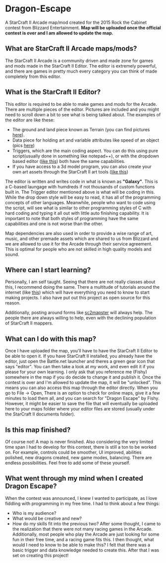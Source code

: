 # Dragon-Escape
A StarCraft II Arcade map/mod created for the 2015 Rock the Cabinet contest from Blizzard Entertainment.
**Map will be uploaded once the official contest is over and I am allowed to update the map.**


## What are StarCraft II Arcade maps/mods?
The StarCraft II Arcade is a community driven and made zone for games and mods made in the StarCraft II Editor. The editor is extremely powerful, and there are games in pretty much every category you can think of made completely from this editor.

## What is the StarCraft II Editor?
This editor is required to be able to make games and mods for the Arcade. There are multiple pieces of the editor. Pictures are included and you might need to scroll down a bit to see what is being talked about. The examples of the editor are like these: 
* The ground and land piece known as Terrain (you can find pictures [here](http://us.battle.net/sc2/en/game/maps-and-mods/tutorials/terrain/1)).
* Data piece for holding art and variable attributes like speed of an object (pics [here](http://us.battle.net/sc2/en/game/maps-and-mods/tutorials/data/1))
* Triggers, which are the main coding aspect. You can do this using pure script(usually done in something like notepad++), or with the dropdown based editor ([like this](http://us.battle.net/sc2/en/game/maps-and-mods/tutorials/trigger/1)) both have the same capabilities.
* If you have access to a 3d model program, you can also create your own art assets through the StarCraft II art tools ([like this](http://us.battle.net/sc2/en/blog/10788362/starcraft-ii-art-tools-open-beta-8-30-2013))


The editor is written and writes code in what is known as **"Galaxy"**. This is a C-based laungage with humdreds if not thousands of custom functions built in. The Trigger editor mentioned above is what will be coding in this. While the drop down style will be easy to read, it has all of the programming concepts of other languages. Meanwhile, people who want to code using the script, will see what is similar to other programming styles of C with hard coding and typing it all out with little auto finishing capability. It is important to note that both styles of programming have the same capabilities and one is not worse than the other.

Map dependencies are also used in order to provide a wise range of art, music, and other premade assets which are shared to us from Blizzard and we are allowed to use it for the Arcade through their service agreement. This is optimal for people who are not skilled in high quality models and sound.

## Where can I start learning?
Personally, I am self taught. Seeing that there are not really classes about this, I recommend doing the same. There a multitude of tutorials around the internet (like [this](http://wiki.sc2mapster.com/Tutorials)) which will have everything you need to know to start making projects. I also have put out this project as open source for this reason.

Additionally, posting around forms like [sc2mapster](http://www.sc2mapster.com/forums/development/) will always help. The people there are always willing to help, even with the declining population of StarCraft II mappers.

## What can I do with this map?
Once I have uploaded the map, you'll have to have the StarCraft II Editor to be able to open it. If you have StarCraft II installed, you already have the editor, just open the Battle.net launcher and theres a green gear icon that says "editor". You can then take a look at my work, and even edit it if you please for your own learning. I only ask that you reference me (Fishy) somewhere in the map if you do decide to change it and publish it. Once the contest is over and I'm allowed to update the map, it will be "unlocked". This means you can also access this map through the editor directly. When you go to File -> Open, There is an option to check for online maps, give it a few minutes to load them all, and you can search for "Dragon Escape" by Fishy. However, it might be easier to save the file that will eventually be uploaded here to your maps folder where your editor files are stored (usually under the StarCraft II documents folder).

## Is this map finished?
Of course not! A map is never finished. Also considering the very limited time span I had to develop for this contest, there is still a ton to be worked on. For example, controls could be smoother, UI improved, abilities polished, new dragons created, new game modes, balancing. There are endless possibilities. Feel free to add some of these yourself.

## What went through my mind when I created Dragon Escape?
When the contest was announced, I knew I wanted to participate, as I love fiddling with programming in my free time. I had to think about a few things: 
* Who is my audience?
* What would be creative and new?
* How do my skills fit into the previous two?
After some thought, I came to the realization that there were not many racing games in the Arcade. Additionally, most people who play the Arcade are just looking for some fun in their free time, and a racing game fits this. I then thought, what would I need to know to be able to make this? I felt that there was a basic trigger and data knowledge needed to create this. After that I was set on creating this project!


